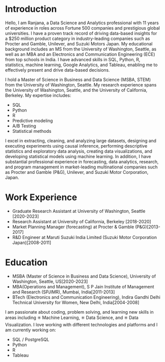 # Introduction

Hello, I am Ranjana, a Data Science and Analytics professional with 11 years of experience in roles across Fortune 500 companies and prestigious global universities. I have a proven track record of driving data-based insights for a $250 million product category in industry-leading companies such as Procter and Gamble, Unilever, and Suzuki Motors Japan. My educational background includes an MS from the University of Washington, Seattle, as well as an MBA and an Electronics and Communication Engineering (ECE) from top schools in India. I have advanced skills in SQL, Python, R, statistics, machine learning, Google Analytics, and Tableau, enabling me to effectively present and drive data-based decisions.

I hold a Master of Science in Business and Data Science (MSBA, STEM) from the University of Washington, Seattle. My research experience spans the University of Washington, Seattle, and the University of California, Berkeley.
My expertise includes: 
* SQL
* Python
* R
* Predictive modeling 
* A/B Testing
* Statistical methods
  
I excel in extracting, cleaning, and analyzing large datasets, designing and executing experiments using causal inference, performing descriptive statistics and exploratory data analysis, creating data visualizations, and developing statistical models using machine learning.
In addition, I have substantial professional experience in forecasting, data analytics, research, and program management in market-leading multinational companies such as Procter and Gamble (P&G), Unilever, and Suzuki Motor Corporation, Japan.


# Work Experience
* Graduate Research Assistant at University of Washington, Seattle [2020-2023]
* Research Assistant at University of California, Berkeley [2018-2020]
* Market Planning Manager (forecasting) at Procter & Gamble (P&G)[2013-2017]
* R&D Engineer at Maruti Suzuki India Limited (Suzuki Motor Corporation Japan)[2008-2011]

# Education
* MSBA (Master of Science in Business and Data Science), University of Washington, Seattle, US[2020-2023]
* MBA(Operations and Management), S P Jain Institute of Management and Research (SPJIMR), Mumbai, India[2011-2013]
* BTech (Electronics and Communication Engineering), Indira Gandhi Delhi Technical University for Women, New Delhi, India[2004-2008]

I am passionate about coding, problem solving, and learning new skills in areas including ✳️ Machine Learning, ✳️ Data Science, and ✳️ Data Visualization.
I love working with different technologies and platforms and I am currently working on:

* SQL / PostgreSQL 
* Python
* R
* Tableau


  


